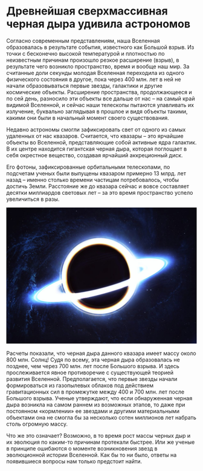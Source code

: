 # Древнейшая сверхмассивная черная дыра удивила астрономов

Согласно современным представлениям, наша Вселенная образовалась в результате события, известного как Большой взрыв. Из точки с бесконечно высокой температурой и плотностью по неизвестным причинам произошло резкое расширение (взрыв), в результате чего возникло пространство, время и вообще наш мир. За считанные доли секунды молодая Вселенная переходила из одного физического состояния в другое, пока через 400 млн. лет в ней не начали образовываться первые звезды, галактики и другие космические объекты. Расширение пространства, продолжающееся и по сей день, разносило эти объекты все дальше от нас – на самый край видимой Вселенной, и сейчас наши телескопы пытаются улавливать их излучение, буквально заглядывая в прошлое и видя объекты такими, какими они были в начальный момент своего существования.

Недавно астрономы смогли зафиксировать свет от одного из самых удаленных от нас квазаров. Считается, что квазары – это ярчайшие объекты во Вселенной, представляющие собой активные ядра галактик. В их центре находится гигантская черная дыра, которая поглощает в себя окрестное вещество, создавая ярчайший аккреционный диск.

Его фотоны, зафиксированные орбитальными телескопами, по подсчетам ученых были выпущены квазаром примерно 13 млрд. лет назад – именно столько времени частицам потребовалось, чтобы достичь Земли. Расстояние же до квазара сейчас и вовсе составляет десятки миллиардов световых лет – за это время пространство успело увеличиться в разы.

![img](./Depositphotos_82269592_l-2015-e1513717590717.jpg)
 
Расчеты показали, что черная дыра данного квазара имеет массу около 800 млн. Солнц! Судя по всему, эта черная дыра образовалась не позднее, чем через 700 млн. лет после Большого взрыва. И здесь прослеживается явное противоречие с существующей теорией развития Вселенной. Предполагается, что первые звезды начали формироваться из газопылевых облаков под действием гравитационных сил в промежутке между 400 и 700 млн. лет после Большого взрыва. Ученые утверждают, что если обнаруженная черная дыра возникла на самом раннем из возможных этапов, то даже при постоянном «кормлении» ее звездами и другими материальными объектами она не смогла бы за несколько сотен миллионов лет набрать столь огромную массу.

Что же это означает? Возможно, в то время рост массы черных дыр и их эволюция по каким-то причинам протекали быстрее. Или же ученые в принципе ошибаются о моменте возникновения звезд в эволюционной истории Вселенной. Как бы то ни было, ответы на появившиеся вопросы нам только предстоит найти.